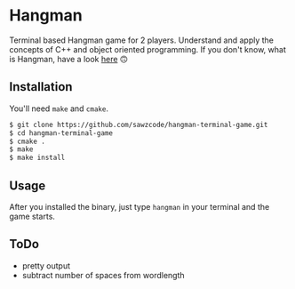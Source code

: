 # Hangman

Terminal based Hangman game for 2 players. Understand and apply the concepts of C++ and object oriented programming.
If you don't know, what is Hangman, have a look <a href="https://en.wikipedia.org/wiki/Hangman_(game)" target="_blank">here</a> 🙃

## Installation

You'll need `make` and `cmake`. 

```bash
$ git clone https://github.com/sawzcode/hangman-terminal-game.git
$ cd hangman-terminal-game
$ cmake .
$ make
$ make install
```

## Usage

After you installed the binary, just type `hangman` in your terminal and the game starts. 

## ToDo

* pretty output
* subtract number of spaces from wordlength
